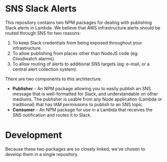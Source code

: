 SNS Slack Alerts
================

This repository contains two NPM packages for dealing with publishing Slack alerts in Lambda.  We believe that AWS infrastructure alerts should be routed through SNS for two reasons:

1. To keep Slack credentials from being exposed throughout your infrastructure.
2. To allow publishing from places other than NodeJS code (eg: Cloudwatch alarms).
3. To allow routing of alerts to additional SNS targets (eg: e-mail, or a central alert collection system).

There are two components to this architecture:

* **Publisher** - An NPM package allowing you to easily publish an SNS message that is well-formatted for Slack, and understandable on other mediums. The publisher is usable from any Node application (Lambda or traditional) that has IAM permissions to publish to an SNS topic.
* **Consumer** - An NPM package for use in a Lambda that receives the SNS notification and routes it to Slack.


Development
===========

Because these two packages are so closely linked, we've chosen to develop them in a single repository.